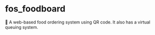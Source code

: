 # fos_foodboard

🍝 A web-based food ordering system using QR code. It also has a virtual queuing system.
